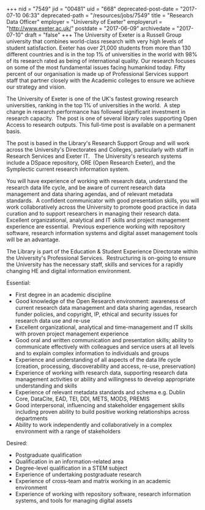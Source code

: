 +++
nid = "7549"
jid = "00481"
uid = "668"
deprecated-post-date = "2017-07-10 06:33"
deprecated-path = "/resources/jobs/7549"
title = "Research Data Officer"
employer = "University of Exeter"
employerurl = "http://www.exeter.ac.uk/"
postdate = "2017-06-09"
archivedate = "2017-07-10"
draft = "false"
+++
The University of Exeter is a Russell Group university that combines
world-class research with very high levels of student satisfaction.
Exeter has over 21,000 students from more than 130 different countries
and is in the top 1% of universities in the world with 98% of its
research rated as being of international quality. Our research focuses
on some of the most fundamental issues facing humankind today. Fifty
percent of our organisation is made up of Professional Services support
staff that partner closely with the Academic colleges to ensure we
achieve our strategy and vision.

The University of Exeter is one of the UK's fastest growing research
universities, ranking in the top 1% of universities in the world.  A
step change in research performance has followed significant investment
in research capacity.  The post is one of several library roles
supporting Open Access to research outputs. This full-time post is
available on a permanent basis. 

The post is based in the Library's Research Support Group and will work
across the University's Directorates and Colleges, particularly with
staff in Research Services and Exeter IT.   The University's research
systems include a DSpace repository, ORE (Open Research Exeter), and the
Symplectic current research information system.   

You will have experience of working with research data, understand the
research data life cycle, and be aware of current research data
management and data sharing agendas, and of relevant metadata
standards.  A confident communicator with good presentation skills, you
will work collaboratively across the University to promote good practice
in data curation and to support researchers in managing their research
data.  Excellent organizational, analytical and IT skills and project
management experience are essential.  Previous experience working with
repository software, research information systems and digital asset
management tools will be an advantage. 

The Library is part of the Education & Student Experience Directorate
within the University's Professional Services.  Restructuring is
on-going to ensure the University has the necessary staff, skills and
services for a rapidly changing HE and digital information environment.
  
Essential:

-   First degree in an academic discipline
-   Good knowledge of the Open Research environment: awareness of
    current research data management and data sharing agendas, research
    funder policies, and copyright, IP, ethical and security issues for
    research data use and re-use
-   Excellent organizational, analytical and time-management and IT
    skills with proven project management experience
-   Good oral and written communication and presentation skills; ability
    to communicate effectively with colleagues and service users at all
    levels and to explain complex information to individuals and groups
-   Experience and understanding of all aspects of the data life cycle
    (creation, processing, discoverability and access, re-use,
    preservation)
-   Experience of working with research data, supporting research data
    management activities or ability and willingness to develop
    appropriate understanding and skills
-   Experience of relevant metadata standards and schema e.g. Dublin
    Core, DataCite, EAD, TEI, DDI, METS, MODS, PREMIS
-   Good interpersonal, influencing and stakeholder engagement skills
    including proven ability to build positive working relationships
    across departments
-   Ability to work independently and collaboratively in a complex
    environment with a range of stakeholders

Desired:

-   Postgraduate qualification
-   Qualification in an information-related area
-   Degree-level qualification in a STEM subject
-   Experience of undertaking postgraduate research
-   Experience of cross-team and matrix working in an academic
    environment
-   Experience of working with repository software, research information
    systems, and tools for managing digital assets
